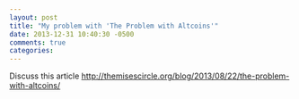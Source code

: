 ```yaml
---
layout: post
title: "My problem with 'The Problem with Altcoins'"
date: 2013-12-31 10:40:30 -0500
comments: true
categories: 
---
```


Discuss this article
http://themisescircle.org/blog/2013/08/22/the-problem-with-altcoins/
